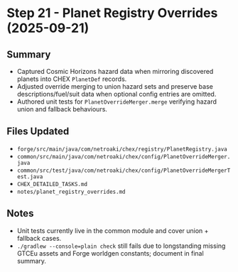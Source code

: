# Step 21 - Planet Registry Overrides (2025-09-21)

## Summary
- Captured Cosmic Horizons hazard data when mirroring discovered planets into CHEX `PlanetDef` records.
- Adjusted override merging to union hazard sets and preserve base descriptions/fuel/suit data when optional config entries are omitted.
- Authored unit tests for `PlanetOverrideMerger.merge` verifying hazard union and fallback behaviours.

## Files Updated
- `forge/src/main/java/com/netroaki/chex/registry/PlanetRegistry.java`
- `common/src/main/java/com/netroaki/chex/config/PlanetOverrideMerger.java`
- `common/src/test/java/com/netroaki/chex/config/PlanetOverrideMergerTest.java`
- `CHEX_DETAILED_TASKS.md`
- `notes/planet_registry_overrides.md`

## Notes
- Unit tests currently live in the common module and cover union + fallback cases.
- `./gradlew --console=plain check` still fails due to longstanding missing GTCEu assets and Forge worldgen constants; document in final summary.
